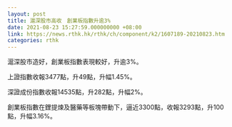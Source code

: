 ```yaml
---
layout: post
title: 滬深股市高收　創業板指數升逾3%
date: 2021-08-23 15:27:59.000000000 +08:00
link: https://news.rthk.hk/rthk/ch/component/k2/1607189-20210823.htm
categories: rthk
---
```


滬深股市造好，創業板指數表現較好，升逾3%。

上證指數收報3477點，升49點，升幅1.45%。

深證成份指數收報14535點，升282點，升幅2%。

創業板指數在鋰提煉及醫藥等板塊帶動下，逼近3300點，收報3293點，升100點，升幅3.16%。
